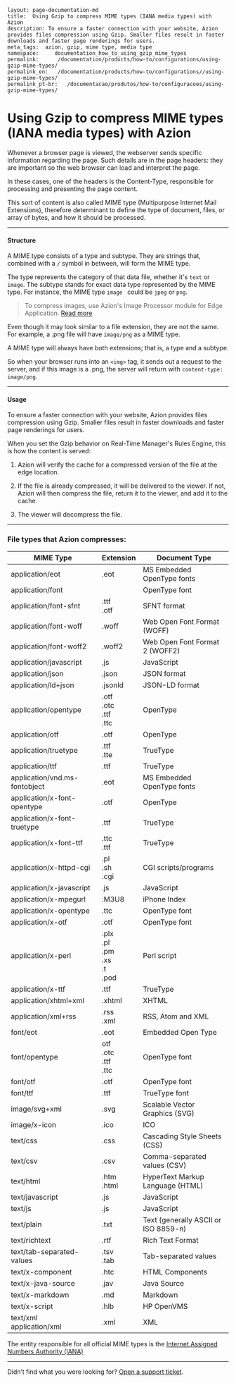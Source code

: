 ```
layout: page-documentation-md
title:  Using Gzip to compress MIME types (IANA media types) with Azion 
description: To ensure a faster connection with your website, Azion provides files compression using Gzip. Smaller files result in faster downloads and faster page renderings for users. 
meta_tags:  azion, gzip, mime type, media type
namespace:     documentation_how_to_using_gzip_mime_types
permalink:      /documentation/products/how-to/configurations/using-gzip-mime-types/
permalink_en:   /documentation/products/how-to/configurations//using-gzip-mime-types/
permalink_pt-br:   /documentacao/produtos/how-to/configuracoes/using-gzip-mime-types/
```

# Using Gzip to compress MIME types (IANA media types) with Azion

Whenever a browser page is viewed, the webserver sends specific information regarding the page. Such details are in the page headers: they are important so the web browser can load and interpret the page.

In these cases, one of the headers is the Content-Type, responsible for processing and presenting the page content.

This sort of content is also called MIME type (Multipurpose Internet Mail Extensions), therefore determinant to define the type of document, files, or array of bytes, and how it should be processed. 

------

#### Structure

A MIME type consists of a type and subtype. They are strings that, combined with a ``/`` symbol in between, will form the MIME type. 

The type represents the category of that data file, whether it's ``text`` or ``image``. The subtype stands for exact data type represented by the MIME type. For instance, the MIME type ``image `` could be ``jpeg`` or ``png``.

> To compress images, use Azion's Image Processor module for Edge Application. [Read more](https://www.azion.com/en/documentation/products/image-processor/)

Even though it may look similar to a file extension, they are not the same. For example, a .png file will have ``image/png`` as a MIME type.

A MIME type will always have both extensions; that is, a type and a subtype.

So when your browser runs into an ``<img>`` tag, it sends out a request to the server, and if this image is a .png, the server will return with ``content-type: image/png``. 

------

#### Usage

To ensure a faster connection with your website, Azion provides files compression using Gzip. Smaller files result in faster downloads and faster page renderings for users. 

When you set the Gzip behavior on Real-Time Manager's Rules Engine, this is how the content is served:

1. Azion will verify the cache for a compressed version of the file at the edge location. 

2. If the file is already compressed, it will be delivered to the viewer. If not, Azion will then compress the file, return it to the viewer, and add it to the cache. 

3. The viewer will decompress the file.

------

### File types that Azion compresses:

| MIME Type                     | Extension                                    | Document Type                        |
| ----------------------------- | -------------------------------------------- | ------------------------------------ |
| application/eot               | .eot                                         | MS Embedded OpenType fonts           |
| application/font              |                                              | OpenType font                        |
| application/font-sfnt         | .ttf <br/>.otf                               | SFNT format                          |
| application/font-woff         | .woff                                        | Web Open Font Format (WOFF)          |
| application/font-woff2        | .woff2                                       | Web Open Font Format 2 (WOFF2)       |
| application/javascript        | .js                                          | JavaScript                           |
| application/json              | .json                                        | JSON format                          |
| application/ld+json           | .jsonld                                      | JSON-LD format                       |
| application/opentype          | .otf<br/>.otc<br/>.ttf<br/>.ttc              | OpenType                             |
| application/otf               | .otf                                         | OpenType                             |
| application/truetype          | .ttf<br/>.tte                                | TrueType                             |
| application/ttf               | .ttf                                         | TrueType                             |
| application/vnd.ms-fontobject | .eot                                         | MS Embedded OpenType fonts           |
| application/x-font-opentype   | .otf                                         | OpenType                             |
| application/x-font-truetype   | .ttf                                         | TrueType                             |
| application/x-font-ttf        | .ttc <br/>.ttf                               | TrueType                             |
| application/x-httpd-cgi       | .pl <br/>.sh <br/>.cgi                       | CGI scripts/programs                 |
| application/x-javascript      | .js                                          | JavaScript                           |
| application/x-mpegurl         | .M3U8                                        | iPhone Index                         |
| application/x-opentype        | .ttc                                         | OpenType font                        |
| application/x-otf             | .otf                                         | OpenType font                        |
| application/x-perl            | .plx<br/>.pl<br/>.pm<br/>.xs<br/>.t<br/>.pod | Perl script                          |
| application/x-ttf             | .ttf                                         | TrueType                             |
| application/xhtml+xml         | .xhtml                                       | XHTML                                |
| application/xml+rss           | .rss <br/>.xml                               | RSS, Atom and XML                    |
| font/eot                      | .eot                                         | Embedded Open Type                   |
| font/opentype                 | otf<br/>.otc<br/>.ttf<br/>.ttc               | OpenType font                        |
| font/otf                      | .otf                                         | OpenType font                        |
| font/ttf                      | .ttf                                         | TrueType font                        |
| image/svg+xml                 | .svg                                         | Scalable Vector Graphics (SVG)       |
| image/x-icon                  | .ico                                         | ICO                                  |
| text/css                      | .css                                         | Cascading Style Sheets (CSS)         |
| text/csv                      | .csv                                         | Comma-separated values (CSV)         |
| text/html                     | .htm<br/>.html                               | HyperText Markup Language (HTML)     |
| text/javascript               | .js                                          | JavaScript                           |
| text/js                       | .js                                          | JavaScript                           |
| text/plain                    | .txt                                         | Text (generally ASCII or ISO 8859-n) |
| text/richtext                 | .rtf                                         | Rich Text Format                     |
| text/tab-separated-values     | .tsv<br/>.tab                                | Tab-separated values                 |
| text/x-component              | .htc                                         | HTML Components                      |
| text/x-java-source            | .jav                                         | Java Source                          |
| text/x-markdown               | .md                                          | Markdown                             |
| text/x-script                 | .hlb                                         | HP OpenVMS                           |
| text/xml<br/>application/xml  | .xml                                         | XML                                  |

The entity responsible for all official MIME types is the [Internet Assigned Numbers Authority (IANA)](https://www.iana.org/)

------
Didn’t find what you were looking for? [Open a support ticket](https://tickets.azion.com/).
